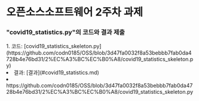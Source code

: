 <h1>오픈소스소프트웨어  2주차 과제</h1>

<h3>"covid19_statistics.py"의 코드와 결과 제출</h3>
  1. 코드: [covid19_statistics_skeleton.py](https://github.com/codn0185/OSS/blob/3d47fa0032f8a53bebbb7fab0da4728b4e76bd31/2%EC%A3%BC%EC%B0%A8/covid19_statistics_skeleton.py)
  <li>결과: [결과](#covid19_statistics.md)</li>
  <li>https://github.com/codn0185/OSS/blob/3d47fa0032f8a53bebbb7fab0da4728b4e76bd31/2%EC%A3%BC%EC%B0%A8/covid19_statistics_skeleton.py</li>
